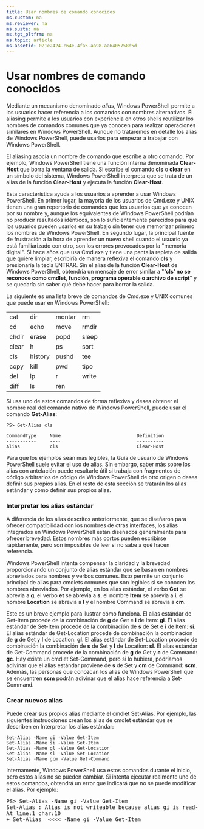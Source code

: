 ```yaml
---
title: Usar nombres de comando conocidos
ms.custom: na
ms.reviewer: na
ms.suite: na
ms.tgt_pltfrm: na
ms.topic: article
ms.assetid: 021e2424-c64e-4fa5-aa98-aa6405758d5d
---
```

# Usar nombres de comando conocidos
Mediante un mecanismo denominado *alias*, Windows PowerShell permite a los usuarios hacer referencia a los comandos con nombres alternativos. El aliasing permite a los usuarios con experiencia en otros shells reutilizar los nombres de comandos comunes que ya conocen para realizar operaciones similares en Windows PowerShell. Aunque no trataremos en detalle los alias de Windows PowerShell, puede usarlos para empezar a trabajar con Windows PowerShell.

El aliasing asocia un nombre de comando que escribe a otro comando. Por ejemplo, Windows PowerShell tiene una función interna denominada **Clear-Host** que borra la ventana de salida. Si escribe el comando **cls** o **clear** en un símbolo del sistema, Windows PowerShell interpreta que se trata de un alias de la función **Clear-Host** y ejecuta la función **Clear-Host**.

Esta característica ayuda a los usuarios a aprender a usar Windows PowerShell. En primer lugar, la mayoría de los usuarios de Cmd.exe y UNIX tienen una gran repertorio de comandos que los usuarios que ya conocen por su nombre y, aunque los equivalentes de Windows PowerShell podrían no producir resultados idénticos, son lo suficientemente parecidos para que los usuarios pueden usarlos en su trabajo sin tener que memorizar primero los nombres de Windows PowerShell. En segundo lugar, la principal fuente de frustración a la hora de aprender un nuevo shell cuando el usuario ya está familiarizado con otro, son los errores provocados por la "memoria digital". Si hace años que usa Cmd.exe y tiene una pantalla repleta de salida que quiere limpiar, escribiría de manera reflexiva el comando **cls** y presionaría la tecla ENTRAR. Sin el alias de la función **Clear-Host** de Windows PowerShell, obtendría un mensaje de error similar a "**'cls' no se reconoce como cmdlet, función, programa operable o archivo de script**" y se quedaría sin saber qué debe hacer para borrar la salida.

La siguiente es una lista breve de comandos de Cmd.exe y UNIX comunes que puede usar en Windows PowerShell:

|||||
|-|-|-|-|
|cat|dir|montar|rm|
|cd|echo|move|rmdir|
|chdir|erase|popd|sleep|
|clear|h|ps|sort|
|cls|history|pushd|tee|
|copy|kill|pwd|tipo|
|del|lp|r|write|
|diff|ls|ren||

Si usa uno de estos comandos de forma reflexiva y desea obtener el nombre real del comando nativo de Windows PowerShell, puede usar el comando **Get-Alias**:

```
PS> Get-Alias cls

CommandType     Name                            Definition
-----------     ----                            ----------
Alias           cls                             Clear-Host
```

Para que los ejemplos sean más legibles, la Guía de usuario de Windows PowerShell suele evitar el uso de alias. Sin embargo, saber más sobre los alias con antelación puede resultarle útil si trabaja con fragmentos de código arbitrarios de código de Windows PowerShell de otro origen o desea definir sus propios alias. En el resto de esta sección se tratarán los alias estándar y cómo definir sus propios alias.

### Interpretar los alias estándar
A diferencia de los alias descritos anteriormente, que se diseñaron para ofrecer compatibilidad con los nombres de otras interfaces, los alias integrados en Windows PowerShell están diseñados generalmente para ofrecer brevedad. Estos nombres más cortos pueden escribirse rápidamente, pero son imposibles de leer si no sabe a qué hacen referencia.

Windows PowerShell intenta compensar la claridad y la brevedad proporcionando un conjunto de alias estándar que se basan en nombres abreviados para nombres y verbos comunes. Esto permite un conjunto principal de alias para cmdlets comunes que son legibles si se conocen los nombres abreviados. Por ejemplo, en los alias estándar, el verbo **Get** se abrevia a **g**, el verbo **et** se abrevia a **s**, el nombre **Item** se abrevia a **i**, el nombre **Location** se abrevia a **l** y el nombre Command se abrevia a **cm**.

Este es un breve ejemplo para ilustrar cómo funciona. El alias estándar de Get-Item procede de la combinación de **g** de Get e **i** de Item: **gi**. El alias estándar de Set-Item procede de la combinación de **s** de Set e **i** de Item: **si**. El alias estándar de Get-Location procede de combinación la combinación de **g** de Get y **l** de Location: **gl**. El alias estándar de Set-Location procede de combinación la combinación de **s** de Set y **l** de Location: **sl**. El alias estándar de Get-Command procede de la combinación de **g** de Get y **c** de Command: **gc**. Hay existe un cmdlet Set-Command, pero si lo hubiera, podríamos adivinar que el alias estándar proviene de **s** de Set y **cm** de Command: **scm**. Además, las personas que conozcan los alias de Windows PowerShell que se encuentren **scm** podrán adivinar que el alias hace referencia a Set-Command.

### Crear nuevos alias
Puede crear sus propios alias mediante el cmdlet Set-Alias. Por ejemplo, las siguientes instrucciones crean los alias de cmdlet estándar que se describen en Interpretar los alias estándar:

```
Set-Alias -Name gi -Value Get-Item
Set-Alias -Name si -Value Set-Item
Set-Alias -Name gl -Value Get-Location
Set-Alias -Name sl -Value Set-Location
Set-Alias -Name gcm -Value Get-Command
```

Internamente, Windows PowerShell usa estos comandos durante el inicio, pero estos alias no se pueden cambiar. Si intenta ejecutar realmente uno de estos comandos, obtendrá un error que indicará que no se puede modificar el alias. Por ejemplo:

<pre>PS> Set-Alias -Name gi -Value Get-Item
Set-Alias : Alias is not writeable because alias gi is read-only or constant and cannot be written to.
At line:1 char:10
+ Set-Alias  <<<< -Name gi -Value Get-Item</pre>



<!--HONumber=Apr16_HO1-->


